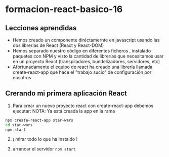 # formacion-react-basico-16

## Lecciones aprendidas

* Hemos creado un componente diréctamernte en javascript usando las dos librerías de React (React y React-DOM)
* Hemos separado nuestro código en diferentes ficheros , instalado paquetes con NPM y visto la cantidad de librerías que necesitamos usar en un proyecto React (transpiladores, bundelizadores, servidores, etc)
* Afortunadamente el equipo de react ha creado una librería llamada create-react-app que hace el "trabajo sucio" de configuración por nosotros


## Crerando mi primera aplicación React

1) Para crear un nuevo proyecto react con create-react-app debemos ejecutar:
NOTA: Ya está creada la app en la rama
```bash
npx create-react-app star-wars
cd star-wars
npm start
```  
2) ¡ mirar todo lo que ha instaldo !

3) arrancar el servidor `npm start`
